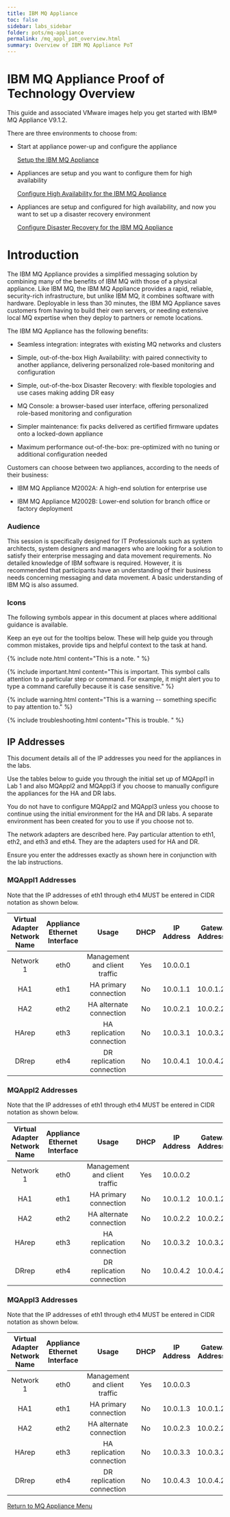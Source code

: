 ```yaml
---
title: IBM MQ Appliance
toc: false
sidebar: labs_sidebar
folder: pots/mq-appliance
permalink: /mq_appl_pot_overview.html
summary: Overview of IBM MQ Appliance PoT
---
```


# IBM MQ Appliance Proof of Technology Overview

This guide and associated VMware images help you get started with IBM® MQ Appliance V9.1.2.  

There are three environments to choose from: 

* Start at appliance power-up and configure the appliance 

	[Setup the IBM MQ Appliance](mq_appl_pot_lab1.html)

* Appliances are setup and you want to configure them for high availability 

	[Configure High Availability for the IBM MQ Appliance](mq_appl_pot_lab2.html)

* Appliances are setup and configured for high availability, and now you want to set up a disaster recovery environment 

	[Configure Disaster Recovery for the IBM MQ Appliance](mq_appl_pot_lab8.html)

# Introduction

The IBM MQ Appliance provides a simplified messaging solution by
combining many of the benefits of IBM MQ with those of a physical
appliance. Like IBM MQ, the IBM MQ Appliance provides a rapid, reliable,
security-rich infrastructure, but unlike IBM MQ, it combines software
with hardware. Deployable in less than 30 minutes, the IBM MQ Appliance
saves customers from having to build their own servers, or needing
extensive local MQ expertise when they deploy to partners or remote
locations.

The IBM MQ Appliance has the following benefits:

*  Seamless integration: integrates with existing MQ networks and
    clusters

*   Simple, out-of-the-box High Availability: with paired connectivity
    to another appliance, delivering personalized role-based monitoring
    and configuration

*   Simple, out-of-the-box Disaster Recovery: with flexible topologies
    and use cases making adding DR easy

*   MQ Console: a browser-based user interface, offering personalized
    role-based monitoring and configuration

*   Simpler maintenance: fix packs delivered as certified firmware
    updates onto a locked-down appliance

*   Maximum performance out-of-the-box: pre-optimized with no tuning or
    additional configuration needed

Customers can choose between two appliances, according to the needs of
their business:

*   IBM MQ Appliance M2002A: A high-end solution for enterprise use

*   IBM MQ Appliance M2002B: Lower-end solution for branch office or
    factory deployment

### Audience

This session is specifically designed for IT Professionals such as
system architects, system designers and managers who are looking for a
solution to satisfy their enterprise messaging and data movement
requirements. No detailed knowledge of IBM software is required.
However, it is recommended that participants have an understanding of
their business needs concerning messaging and data movement. A basic
understanding of IBM MQ is also assumed.

### Icons 

The following symbols appear in this document at places where additional
guidance is available.

  
  Keep an eye out for the tooltips below. These will help guide you through common mistakes, provide tips and helpful context to the task at hand. 

{% include note.html content="This is a note.
" %}

{% include important.html content="This is important. This symbol calls attention to a particular step or command. For example, it might alert you to type a command carefully because it is case sensitive." %}

{% include warning.html content="This is a warning -- something specific to pay attention to." %}

{% include troubleshooting.html content="This is trouble.
" %}

## IP Addresses

This document details all of the IP addresses you need for the
appliances in the labs.

Use the tables below to guide you through the initial set up of MQAppl1
in Lab 1 and also MQAppl2 and MQAppl3 if you choose to manually
configure the appliances for the HA and DR labs.

You do not have to configure MQAppl2 and MQAppl3 unless you choose to
continue using the initial environment for the HA and DR labs. A
separate environment has been created for you to use if you choose not
to.

The network adapters are described here. Pay particular attention to
eth1, eth2, and eth3 and eth4. They are the adapters used for HA and DR.

Ensure you enter the addresses exactly as shown here in conjunction with
the lab instructions.

### MQAppl1 Addresses

Note that the IP addresses of eth1 through eth4 MUST be entered in CIDR
notation as shown below. 

|Virtual Adapter Network Name | Appliance Ethernet Interface | Usage | DHCP | IP Address | Gateway Addresses |
|:---------------------------:|:----------------------------:|:-----:|:----:|:----------:|:-----------------:|
| Network 1 | eth0 | Management and client traffic | Yes | 10.0.0.1 | |
| HA1 | eth1 | HA primary connection | No | 10.0.1.1 | 10.0.1.254 |
| HA2 | eth2 | HA alternate connection | No | 10.0.2.1 | 10.0.2.254 |
| HArep | eth3 | HA replication connection | No | 10.0.3.1 | 10.0.3.254 |
| DRrep | eth4 | DR replication connection | No| 10.0.4.1 | 10.0.4.254 |

### MQAppl2 Addresses

Note that the IP addresses of eth1 through eth4 MUST be entered in CIDR
notation as shown below. 

|Virtual Adapter Network Name | Appliance Ethernet Interface | Usage | DHCP | IP Address | Gateway Addresses |
|:---------------------------:|:----------------------------:|:-----:|:----:|:----------:|:-----------------:|
| Network 1 | eth0 | Management and client traffic | Yes | 10.0.0.2 |  |
| HA1 | eth1 | HA primary connection | No | 10.0.1.2 | 10.0.1.254 |
| HA2 | eth2 | HA alternate connection | No | 10.0.2.2 | 10.0.2.254 |
| HArep | eth3 | HA replication connection | No | 10.0.3.2 | 10.0.3.254 |
| DRrep | eth4 | DR replication connection | No| 10.0.4.2 | 10.0.4.254 |

### MQAppl3 Addresses

Note that the IP addresses of eth1 through eth4 MUST be entered in CIDR
notation as shown below. 

|Virtual Adapter Network Name | Appliance Ethernet Interface | Usage | DHCP | IP Address | Gateway Addresses |
|:---------------------------:|:----------------------------:|:-----:|:----:|:----------:|:-----------------:|
| Network 1 | eth0 | Management and client traffic | Yes | 10.0.0.3 | |
| HA1 | eth1 | HA primary connection | No | 10.0.1.3 | 10.0.1.254 |
| HA2 | eth2 | HA alternate connection | No | 10.0.2.3 | 10.0.2.254 |
| HArep | eth3 | HA replication connection | No | 10.0.3.3 | 10.0.3.254 |
| DRrep | eth4 | DR replication connection | No| 10.0.4.3 | 10.0.4.254 |

[Return to MQ Appliance Menu](mq_appl_pot_overview.html)

  


